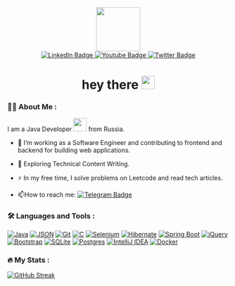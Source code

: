 <div id="header" align="center">
  <img src="https://media.giphy.com/media/M9gbBd9nbDrOTu1Mqx/giphy.gif" width="100"/>
</div>

<div id="badges" align="center" >
  <a href="https://www.linkedin.com/in/сергей-старовойтов-120445268">
    <img src="https://custom-icon-badges.demolab.com/badge/LinkedIn-0A66C2?logo=linkedin-white&logoColor=fff" alt="LinkedIn Badge"/>
  </a>
  <a href="your-youtube-URL">
    <img src="https://img.shields.io/badge/YouTube-%23FF0000.svg?logo=YouTube&logoColor=white" alt="Youtube Badge"/>
  </a>
  <a href="https://t.me/SergeyStar1725">
    <img src="https://img.shields.io/badge/Telegram-2CA5E0?logo=telegram&logoColor=white" alt="Twitter Badge"/>
  </a>
</div>
<div id="header" align="center">
  <img src="https://komarev.com/ghpvc/?username=Star1725&style=flat-square&color=blue" alt=""/>
  <h1>
  hey there
  <img src="https://media.giphy.com/media/hvRJCLFzcasrR4ia7z/giphy.gif" width="30px"/>
  </h1>
</div>

### :man_technologist: About Me :  
I am a Java Developer <img src="https://media.giphy.com/media/WUlplcMpOCEmTGBtBW/giphy.gif" width="30"> from Russia.

- :telescope: I’m working as a Software Engineer and contributing to frontend and backend for building web applications.

- :seedling: Exploring Technical Content Writing.

- :zap: In my free time, I solve problems on Leetcode and read tech articles.

- :mailbox:How to reach me: [![Telegram Badge](https://img.shields.io/badge/-SergeyStar1525-blue?style=flat&logo=Telegram&logoColor=white)](https://t.me/SergeyStar1725)

### :hammer_and_wrench: Languages and Tools :
[![Java](https://img.shields.io/badge/Java-%23ED8B00.svg?logo=openjdk&logoColor=white)](#)
[![JSON](https://img.shields.io/badge/JSON-000?logo=json&logoColor=fff)](#)
[![Git](https://img.shields.io/badge/Git-F05032?logo=git&logoColor=fff)](#)
[![C](https://img.shields.io/badge/C-00599C?logo=c&logoColor=white)](#)
[![Selenium](https://img.shields.io/badge/Selenium-43B02A?logo=selenium&logoColor=fff)](#)
[![Hibernate](https://img.shields.io/badge/Hibernate-59666C?logo=hibernate&logoColor=fff)](#)
[![Spring Boot](https://img.shields.io/badge/Spring%20Boot-6DB33F?logo=springboot&logoColor=fff)](#)
[![jQuery](https://img.shields.io/badge/jQuery-0769AD?logo=jquery&logoColor=fff)](#)
[![Bootstrap](https://img.shields.io/badge/Bootstrap-7952B3?logo=bootstrap&logoColor=fff)](#)
[![SQLite](https://img.shields.io/badge/SQLite-%2307405e.svg?logo=sqlite&logoColor=white)](#)
[![Postgres](https://img.shields.io/badge/Postgres-%23316192.svg?logo=postgresql&logoColor=white)](#)
[![IntelliJ IDEA](https://img.shields.io/badge/IntelliJIDEA-000000.svg?logo=intellij-idea&logoColor=white)](#)
[![Docker](https://img.shields.io/badge/Docker-2496ED?logo=docker&logoColor=fff)](#)

### :fire: My Stats :
[![GitHub Streak](https://streak-stats.demolab.com?user=Star1725&theme=transparent&hide_border=true&mode=weekly&fire=FF2222&dates=2C68F6&currStreakLabel=2C68F6&currStreakNum=2C68F6)](https://git.io/streak-stats)

<!--
**Star1725/Star1725** is a ✨ _special_ ✨ repository because its `README.md` (this file) appears on your GitHub profile.

Here are some ideas to get you started:

- 🔭 I’m currently working on ...
- 🌱 I’m currently learning ...
- 👯 I’m looking to collaborate on ...
- 🤔 I’m looking for help with ...
- 💬 Ask me about ...
- 📫 How to reach me: ...
- 😄 Pronouns: ...
- ⚡ Fun fact: ...
-->
